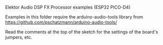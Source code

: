 Elektor Audio DSP FX Processor examples (ESP32 PICO-D4)

Examples in this folder require the arduino-audio-tools library from https://github.com/pschatzmann/arduino-audio-tools/

Read the comments at the top of the sketch for the settings of the board's jumpers, etc.
